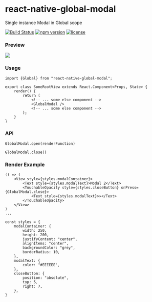# react-native-global-modal
Single instance Modal in Global scope

[![Build Status](https://travis-ci.org/echoulen/react-native-global-modal.svg?branch=master)](https://travis-ci.org/echoulen/react-native-global-modal)
[![npm version](https://badge.fury.io/js/react-native-global-modal.svg)](https://badge.fury.io/js/react-native-global-modal)
[![license](https://img.shields.io/github/license/echoulen/react-native-global-modal.svg)](https://opensource.org/licenses/MIT)

### Preview
![](https://media.giphy.com/media/26FeV5yUcRuPk7Zuw/giphy.gif)


### Usage
```
import {Global} from "react-native-global-modal";

export class SomeRootView extends React.Component<Props, State> {
    render() {
        return (
            <!-- ... some else component -->
            <GlobalModal />
            <!-- ... some else component -->
        );
    }
}
```

### API
```
GlobalModal.open(renderFunction)
```

```
GlobalModal.close()
```

### Render Example
```
() => (
    <View style={styles.modalContainer}>
        <Text style={styles.modalText}>Modal 2</Text>
        <TouchableOpacity style={styles.closeButton} onPress={GlobalModal.close}>
            <Text style={styles.modalText}>✕</Text>
        </TouchableOpacity>
    </View>
)
...

const styles = {
    modalContainer: {
        width: 250,
        height: 200,
        justifyContent: "center",
        alignItems: "center",
        backgroundColor: "grey",
        borderRadius: 10,
    },
    modalText: {
        color: "#EEEEEE",
    },
    closeButton: {
        position: "absolute",
        top: 5,
        right: 7,
    },
}
```


